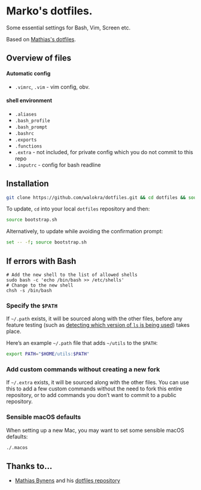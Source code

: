 # Marko's dotfiles.

Some essential settings for Bash, Vim, Screen etc.

Based on [Mathias's dotfiles](https://github.com/mathiasbynens/dotfiles/).

## Overview of files

####  Automatic config
* `.vimrc`, `.vim` - vim config, obv.

#### shell environment
* `.aliases`
* `.bash_profile`
* `.bash_prompt`
* `.bashrc`
* `.exports`
* `.functions`
* `.extra` - not included, for  private config which you do not commit to this repo
* `.inputrc` - config for bash readline

## Installation

```bash
git clone https://github.com/walokra/dotfiles.git && cd dotfiles && source bootstrap.sh
```

To update, `cd` into your local `dotfiles` repository and then:

```bash
source bootstrap.sh
```

Alternatively, to update while avoiding the confirmation prompt:

```bash
set -- -f; source bootstrap.sh
```

## If errors with Bash

```
# Add the new shell to the list of allowed shells
sudo bash -c 'echo /bin/bash >> /etc/shells'
# Change to the new shell
chsh -s /bin/bash 
```

### Specify the `$PATH`

If `~/.path` exists, it will be sourced along with the other files, before any feature testing (such as [detecting which version of `ls` is being used](.aliases#L21-26)) takes place.

Here’s an example `~/.path` file that adds `~/utils` to the `$PATH`:

```bash
export PATH="$HOME/utils:$PATH"
```

### Add custom commands without creating a new fork

If `~/.extra` exists, it will be sourced along with the other files. You can use this to add a few custom commands without the need to fork this entire repository, or to add commands you don’t want to commit to a public repository.

### Sensible macOS defaults

When setting up a new Mac, you may want to set some sensible macOS defaults:

```bash
./.macos
```

## Thanks to…
* [Mathias Bynens](http://mathiasbynens.be/) and his [dotfiles repository](https://github.com/mathiasbynens/dotfiles/)


